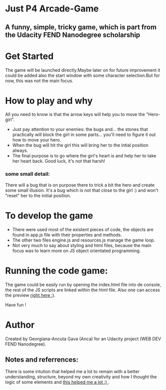 # Just P4 Arcade-Game
## A funny, simple, tricky game, which is part from the Udacity FEND Nanodegree scholarship 

# Get Started
The game will be launched directly.Maybe later on for future improvement it could be added also the start window with some character selection.But for now, this was not the main focus.

# How to play and why
All you need to know is that the arrow keys will help you to move the "Hero-girl".
- Just pay attention to your enemies: the bugs and... the stones that practically will block the girl in some parts... you'll need to figure it out how to move your hero.
- When the bug will hit the girl this will bring her to the intial position always.
- The final purpose is to go where the girl's heart is and help her to take her heart back.
Good luck, it's not that harsh! 
### some small detail: 
There will a bug that is on purpose there to trick a bit the hero and create some small illusion.
It's a bug which is not that close to the girl :) and won't "reset" her  to the initial position.

# To develop the game
- There were used most of the existent pieces of code, the objects are found in app.js  file with their properties and methods.
- The other two files engine.js and resources.js manage the game loop.
- Not very much to say about styling and html files, because the main focus was to learn more on JS object orientated programming.

# Running the code game:

The game could be easily run by opening the index.html file into de console, the rest of the JS scripts are linked within the html file.
Also one can access the preview  [right here :)](https://htmlpreview.github.io/?https://github.com/AncutaG/Arcade-Game/blob/master/index.html). 

Have fun !

# Author
Created by Georgiana-Ancuta Gava (Anca) for an Udacity project (WEB DEV FEND Nanodegree).

## Notes and referrences:
There is some intution that helped me a lot to remain with a better understanding, structure, beyond my own creativity and how I thought the logic of some elements and [this helped me a lot :) ](https://matthewcranford.com/?s=Arcade).






